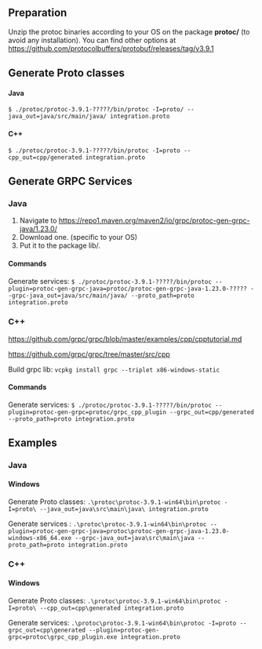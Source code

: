 
## Preparation

Unzip the protoc binaries according to your OS on the package **protoc/** (to avoid any installation).
You can find other options at <https://github.com/protocolbuffers/protobuf/releases/tag/v3.9.1>

##  Generate Proto classes

#### Java
`$ ./protoc/protoc-3.9.1-?????/bin/protoc -I=proto/ --java_out=java/src/main/java/ integration.proto`

#### C++
`$ ./protoc/protoc-3.9.1-?????/bin/protoc -I=proto --cpp_out=cpp/generated integration.proto`


## Generate GRPC Services

### Java
1) Navigate to <https://repo1.maven.org/maven2/io/grpc/protoc-gen-grpc-java/1.23.0/>
2) Download one. (specific to your OS)
3) Put it to the package lib/.

#### Commands
Generate services: `$ ./protoc/protoc-3.9.1-?????/bin/protoc --plugin=protoc-gen-grpc-java=protoc/protoc-gen-grpc-java-1.23.0-????? --grpc-java_out=java/src/main/java/ --proto_path=proto integration.proto`

### C++
<https://github.com/grpc/grpc/blob/master/examples/cpp/cpptutorial.md>

<https://github.com/grpc/grpc/tree/master/src/cpp>

Build grpc lib: `vcpkg install grpc --triplet x86-windows-static`

#### Commands
Generate services: `$ ./protoc/protoc-3.9.1-?????/bin/protoc --plugin=protoc-gen-grpc=protoc/grpc_cpp_plugin --grpc_out=cpp/generated --proto_path=proto integration.proto`

## Examples

### Java

#### Windows
Generate Proto classes: `.\protoc\protoc-3.9.1-win64\bin\protoc -I=proto\ --java_out=java\src\main\java\ integration.proto`

Generate services : `.\protoc\protoc-3.9.1-win64\bin\protoc --plugin=protoc-gen-grpc-java=protoc\protoc-gen-grpc-java-1.23.0-windows-x86_64.exe --grpc-java_out=java\src\main\java --proto_path=proto integration.proto`

### C++

#### Windows
Generate Proto classes: `.\protoc\protoc-3.9.1-win64\bin\protoc -I=proto\ --cpp_out=cpp\generated integration.proto`

Generate services: `.\protoc\protoc-3.9.1-win64\bin\protoc -I=proto --grpc_out=cpp\generated --plugin=protoc-gen-grpc=protoc\grpc_cpp_plugin.exe integration.proto`
